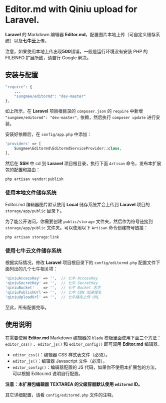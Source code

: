 # Editor.md with Qiniu upload for Laravel. 

**Laravel** 的 Markdown 编辑器 **Editor.md**，配置图片本地上传（可自定义储存系统）以及**七牛云**上传。

注意，如果使用本地上传出现**500**错误，一般是运行环境没有安装 PHP 的 FILEINFO 扩展所致，请自行 Google 解决。

## 安装与配置

```php
"require": {
    ...
    "sungmee/editormd": "dev-master"
},
```

如上所示，在 **Laravel** 项目根目录的 `composer.json` 的 `require` 中新增 `"sungmee/editormd": "dev-master",` 依赖，然后执行 `composer update` 进行安装。

安装好依赖后，在 `config/app.php` 中添加：

```php
'providers' => [
    Sungmee\Editormd\EditormdServiceProvider::class,
],
```

然后在 **SSH** 中 cd 到 **Laravel** 项目根目录，执行下面 `Artisan` 命令，发布本扩展包的配置和路由：

    php artisan vendor:publish

### 使用本地文件储存系统

Editor.md 编辑器图片默认使用 **Local** 储存系统并会上传到 **Laravel** 项目的 `storage/app/public` 目录下。

为了能公开访问，你需要创建 `public/storage` 文件夹，然后作为符号链接到 `storage/app/public` 文件夹。可以使用以下 `Artisan` 命令创建符号链接：

    php artisan storage:link

### 使用七牛云文件储存系统

根据实际情况，修改 **Laravel** 项目根目录下的 `config/editormd.php` 配置文件下面列出的几个七牛相关项：

```php
'qiniuAccessKey' => '',  // 七牛 AccessKey
'qiniuSecretKey' => '',  // 七牛 SecretKey
'qiniuBucket'    => '',  // 七牛 Bucket 名字
'qiniuPublishUrl'=> '',  // 七牛 CDN 加速域名
'qiniuUploadUrl' => '',  // 七牛储存上传 URL
```

至此，所有配置完毕。

## 使用说明

在需要使用 **Editor.md** Markdown 编辑器的 `blade` 模板里面使用下面三个方法：`editor_css()` 、`editor_js()` 和 `editor_config()` 即可调用 **Editor.md** 编辑器。

- `editor_css()`：编辑器 CSS 样式表文件（必须）。
- `editor_js()`：编辑器 Javascript 文件（必须）。
- `editor_config()`：编辑器配置的 JS 代码，如果你不使用本扩展包的方法，可以根据 Editor.md 说明自行配置。

**注意：本扩展包编辑器 TEXTAREA 的父级容器默认使用 `editormd` ID。**

其它详细配置，请看 `config/editormd.php` 文件的注释。